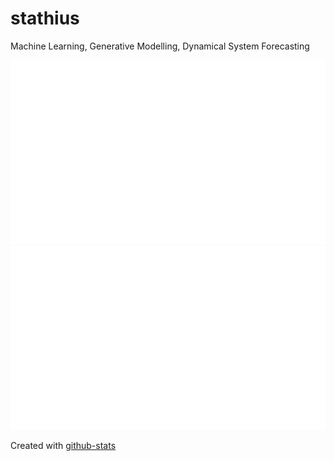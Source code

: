 # stathius

Machine Learning, Generative Modelling, Dynamical System Forecasting

![](https://raw.githubusercontent.com/stathius/github-stats/master/generated/overview.svg#gh-dark-mode-only)
![](https://raw.githubusercontent.com/stathius/github-stats/master/generated/languages.svg#gh-dark-mode-only)

Created with [github-stats](https://github.com/jstrieb/github-stats)
